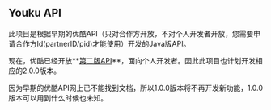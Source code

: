 ## Youku API ##

此项目是根据早期的优酷API（只对合作方开放，不对个人开发者开放，您需要申请合作方Id(partnerID/pid)才能使用）开发的Java版API。

现在，优酷已经开放**[第二版API](http://open.youku.com/)**，面向个人开发者。因此此项目也计划开发相应的2.0.0版本。

因为早期的优酷API网上已不能找到文档，所以1.0.0版本将不再开发新功能，1.0.0版本可以用到什么时候也未知。

